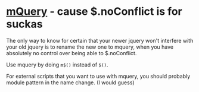 [mQuery](http://jquery.com/) - cause $.noConflict is for suckas
==================================================

The only way to know for certain that your newer jquery won't interfere with your old jquery is to rename the new one to mquery, when you have absolutely no control over being able to $.noConflict.

Use mquery by doing `m$()` instead of `$()`.

For external scripts that you want to use with mquery, you should probably module pattern in the name change. (I would guess)